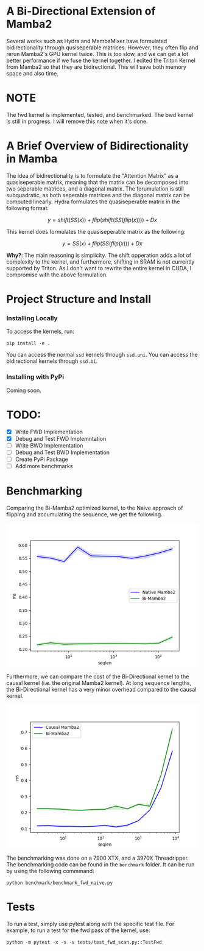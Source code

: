 # A Bi-Directional Extension of Mamba2

Several works such as Hydra and MambaMixer have formulated bidirectionality through qusiseperable matrices. However, they often flip and rerun Mamba2's GPU kernel twice. This is too slow, and we can get a lot better performance if we fuse the kernel together. I edited the Triton Kernel from Mamba2 so that they are bidirectional. This will save both memory space and also time.

# NOTE

The fwd kernel is implemented, tested, and benchmarked. The bwd kernel is still in progress. I will remove this note when it's done.

# A Brief Overview of Bidirectionality in Mamba

The idea of bidirectionality is to formulate the "Attention Matrix" as a quasiseperable matrix, meaning that the matrix can be decomposed into two seperable matrices, and a diagonal matrix. The forumulation is still subquadratic, as both seperable matrices and the diagonal matrix can be computed linearly. Hydra formulates the quasiseperable matrix in the following format:

$$ y = shift(SS(x)) + flip(shift(SS(flip(x)))) + Dx $$

This kernel does formulates the quasiseperable matrix as the following:

$$ y = SS(x) + flip(SS(flip(x))) + Dx $$

**Why?**: The main reasoning is simplicity. The shift opperation adds a lot of complexity to the kernel, and furthermore, shifting in SRAM is not currently supported by Triton. As I don't want to rewrite the entire kernel in CUDA, I compromise with the above formulation.

# Project Structure and Install

### Installing Locally

To access the kernels, run:

```shell
pip install -e .
```
You can access the normal `ssd` kernels through `ssd.uni`. You can access the bidirectional kernels through `ssd.bi`.

### Installing with PyPi

Coming soon.

# TODO:

- [x] Write FWD Implementation
- [x] Debug and Test FWD Implemntation
- [ ] Write BWD Implementation
- [ ] Debug and Test BWD Implementation
- [ ] Create PyPi Package
- [ ] Add more benchmarks

# Benchmarking

Comparing the Bi-Mamba2 optimized kernel, to the Naive approach of flipping and accumulating the sequence, we get the following.

<p align="center">
  <img src="assets/Naive_Comparison.png" width="800" />
</p>

Furthermore, we can compare the cost of the Bi-Directional kernel to the causal kernel (i.e. the original Mamba2 kernel). At long sequence lengths, the Bi-Directional kernel has a very minor overhead compared to the causal kernel.

<p align="center">
  <img src="assets/Causal_Comparison.png" width="800" />
</p>

The benchmarking was done on a 7900 XTX, and a 3970X Threadripper. The benchmarking code can be found in the `benchmark` folder. It can be run by using the following commmand:

```shell
python benchmark/benchmark_fwd_naive.py
```

# Tests

To run a test, simply use pytest along with the specific test file. For example, to run a test for the fwd pass of the kernel, use:

```shell
python -m pytest -x -s -v tests/test_fwd_scan.py::TestFwd
```
